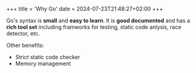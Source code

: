 +++
title = 'Why Go'
date = 2024-07-23T21:48:27+02:00
+++

Go's syntax is **small** and **easy to learn**. It is **good documented** and has a **rich tool set** including framworks for testing, static code anlysis, race detector, etc.

Other benefits:
- Strict static code checker
- Memory management